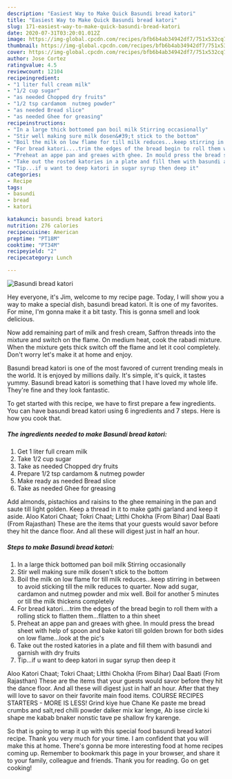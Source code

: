 ```yaml
---
description: "Easiest Way to Make Quick Basundi bread katori"
title: "Easiest Way to Make Quick Basundi bread katori"
slug: 171-easiest-way-to-make-quick-basundi-bread-katori
date: 2020-07-31T03:20:01.012Z
image: https://img-global.cpcdn.com/recipes/bfb6b4ab34942df7/751x532cq70/basundi-bread-katori-recipe-main-photo.jpg
thumbnail: https://img-global.cpcdn.com/recipes/bfb6b4ab34942df7/751x532cq70/basundi-bread-katori-recipe-main-photo.jpg
cover: https://img-global.cpcdn.com/recipes/bfb6b4ab34942df7/751x532cq70/basundi-bread-katori-recipe-main-photo.jpg
author: Jose Cortez
ratingvalue: 4.5
reviewcount: 12104
recipeingredient:
- "1 liter full cream milk"
- "1/2 cup sugar"
- "as needed Chopped dry fruits"
- "1/2 tsp cardamom  nutmeg powder"
- "as needed Bread slice"
- "as needed Ghee for greasing"
recipeinstructions:
- "In a large thick bottomed pan boil milk Stirring occasionally"
- "Stir well making sure milk dosen&#39;t stick to the bottom"
- "Boil the milk on low flame for till milk reduces...keep stirring in between to avoid sticking till the milk reduces to quarter. Now add sugar, cardamon and nutmeg powder and mix well. Boil for another 5 minutes or till the milk thickens completely"
- "For bread katori....trim the edges of the bread begin to roll them with a rolling stick to flatten them...fllatten to a thin sheet"
- "Preheat an appe pan and greaes with ghee. In mould press the bread sheet with help of spoon and bake katori till golden brown for both sides on low flame...look at the pic&#39;s"
- "Take out the rosted katories in a plate and fill them with basundi and garnish with dry fruits"
- "Tip...if u want to deep katori in sugar syrup then deep it"
categories:
- Recipe
tags:
- basundi
- bread
- katori

katakunci: basundi bread katori 
nutrition: 276 calories
recipecuisine: American
preptime: "PT18M"
cooktime: "PT34M"
recipeyield: "2"
recipecategory: Lunch

---
```



![Basundi bread katori](https://img-global.cpcdn.com/recipes/bfb6b4ab34942df7/751x532cq70/basundi-bread-katori-recipe-main-photo.jpg)

Hey everyone, it's Jim, welcome to my recipe page. Today, I will show you a way to make a special dish, basundi bread katori. It is one of my favorites. For mine, I'm gonna make it a bit tasty. This is gonna smell and look delicious.

Now add remaining part of milk and fresh cream, Saffron threads into the mixture and switch on the flame. On medium heat, cook the rabadi mixture. When the mixture gets thick switch off the flame and let it cool completely. Don&#39;t worry let&#39;s make it at home and enjoy.

Basundi bread katori is one of the most favored of current trending meals in the world. It is enjoyed by millions daily. It's simple, it's quick, it tastes yummy. Basundi bread katori is something that I have loved my whole life. They're fine and they look fantastic.


To get started with this recipe, we have to first prepare a few ingredients. You can have basundi bread katori using 6 ingredients and 7 steps. Here is how you cook that.

<!--inarticleads1-->

##### The ingredients needed to make Basundi bread katori:

1. Get 1 liter full cream milk
1. Take 1/2 cup sugar
1. Take as needed Chopped dry fruits
1. Prepare 1/2 tsp cardamom &amp; nutmeg powder
1. Make ready as needed Bread slice
1. Take as needed Ghee for greasing


Add almonds, pistachios and raisins to the ghee remaining in the pan and saute till light golden. Keep a thread in it to make gathi garland and keep it aside. Aloo Katori Chaat; Tokri Chaat; Litthi Chokha (From Bihar) Daal Baati (From Rajasthan) These are the items that your guests would savor before they hit the dance floor. And all these will digest just in half an hour. 

<!--inarticleads2-->

##### Steps to make Basundi bread katori:

1. In a large thick bottomed pan boil milk Stirring occasionally
1. Stir well making sure milk dosen&#39;t stick to the bottom
1. Boil the milk on low flame for till milk reduces...keep stirring in between to avoid sticking till the milk reduces to quarter. Now add sugar, cardamon and nutmeg powder and mix well. Boil for another 5 minutes or till the milk thickens completely
1. For bread katori....trim the edges of the bread begin to roll them with a rolling stick to flatten them...fllatten to a thin sheet
1. Preheat an appe pan and greaes with ghee. In mould press the bread sheet with help of spoon and bake katori till golden brown for both sides on low flame...look at the pic&#39;s
1. Take out the rosted katories in a plate and fill them with basundi and garnish with dry fruits
1. Tip...if u want to deep katori in sugar syrup then deep it


Aloo Katori Chaat; Tokri Chaat; Litthi Chokha (From Bihar) Daal Baati (From Rajasthan) These are the items that your guests would savor before they hit the dance floor. And all these will digest just in half an hour. After that they will love to savor on their favorite main food items. COURSE RECIPES STARTERS - MORE IS LESS! Grind kiye hue Chane Ke paste me bread crumbs and salt,red chilli powder dalker mix kar lenge, Ab isse circle ki shape me kabab bnaker nonstic tave pe shallow fry karenge. 

So that is going to wrap it up with this special food basundi bread katori recipe. Thank you very much for your time. I am confident that you will make this at home. There's gonna be more interesting food at home recipes coming up. Remember to bookmark this page in your browser, and share it to your family, colleague and friends. Thank you for reading. Go on get cooking!

